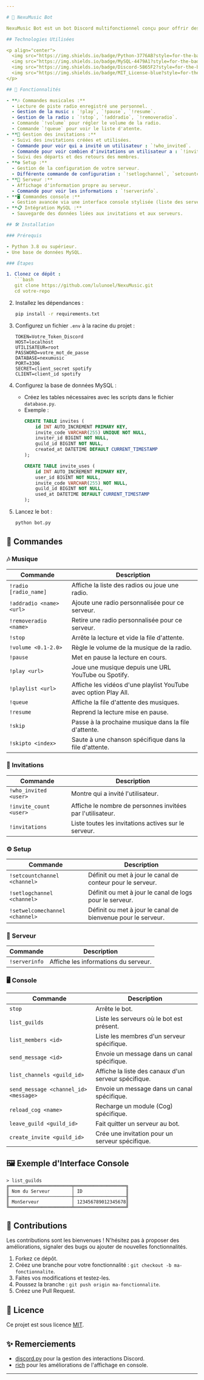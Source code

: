 ```yaml
---

# 🎵 NexuMusic Bot

NexuMusic Bot est un bot Discord multifonctionnel conçu pour offrir des fonctionnalités musicales, de gestion d'invitations et bien plus encore. Ce bot est développé en Python et utilise des bibliothèques telles que `discord.py`.

## Technologies Utilisées

<p align="center">
  <img src="https://img.shields.io/badge/Python-3776AB?style=for-the-badge&logo=python&logoColor=white" alt="Python">
  <img src="https://img.shields.io/badge/MySQL-4479A1?style=for-the-badge&logo=mysql&logoColor=white" alt="MySQL">
  <img src="https://img.shields.io/badge/Discord-5865F2?style=for-the-badge&logo=discord&logoColor=white" alt="Discord">
  <img src="https://img.shields.io/badge/MIT_License-blue?style=for-the-badge&logo=open-source-initiative&logoColor=white" alt="MIT License">
</p>

## 🚀 Fonctionnalités

- **🎶 Commandes musicales :**
  - Lecture de piste radio enregistré une personnel.
  - Gestion de la music : `!play`, `!pause`, `!resume`.
  - Gestion de la radio : `!stop`, `!addradio`, `!removeradio`.
  - Commande `!volume` pour régler le volume de la radio.
  - Commande `!queue` pour voir le liste d'atente.
- **📨 Gestion des invitations :**
  - Suivi des invitations créées et utilisées.
  - Commande pour voir qui a invité un utilisateur : `!who_invited`.
  - Commande pour voir combien d'invitations un utilisateur a : `!invite_count`.
  - Suivi des départs et des retours des membres.
- **⚙ Setup :**
  - Gestion de la configuration de votre serveur.
  - Différente commande de configuration : `!setlogchannel`, `setcountchannel`, `setwelcomechannel`.
- **💼 Serveur :**
  - Affichage d'information propre au serveur.
  - Commande pour voir les informations : `!serverinfo`.
- **🖥️ Commandes console :**
  - Gestion avancée via une interface console stylisée (liste des serveurs, envoi de messages, rechargement de Cogs).
- **📋 Intégration MySQL :**
  - Sauvegarde des données liées aux invitations et aux serveurs.

## 🛠️ Installation

### Prérequis

- Python 3.8 ou supérieur.
- Une base de données MySQL.

### Étapes

1. Clonez ce dépôt :
   ```bash
   git clone https://github.com/lulunoel/NexuMusic.git
   cd votre-repo
   ```

2. Installez les dépendances :
   ```bash
   pip install -r requirements.txt
   ```

3. Configurez un fichier `.env` à la racine du projet :
   ```env
   TOKEN=Votre_Token_Discord
   HOST=localhost
   UTILISATEUR=root
   PASSWORD=votre_mot_de_passe
   DATABASE=nexumusic
   PORT=3306
   SECRET=client_secret spotify
   CLIENT=client_id spotify
   ```

4. Configurez la base de données MySQL :
   - Créez les tables nécessaires avec les scripts dans le fichier `database.py`.
   - Exemple :
     ```sql
     CREATE TABLE invites (
         id INT AUTO_INCREMENT PRIMARY KEY,
         invite_code VARCHAR(255) UNIQUE NOT NULL,
         inviter_id BIGINT NOT NULL,
         guild_id BIGINT NOT NULL,
         created_at DATETIME DEFAULT CURRENT_TIMESTAMP
     );

     CREATE TABLE invite_uses (
         id INT AUTO_INCREMENT PRIMARY KEY,
         user_id BIGINT NOT NULL,
         invite_code VARCHAR(255) NOT NULL,
         guild_id BIGINT NOT NULL,
         used_at DATETIME DEFAULT CURRENT_TIMESTAMP
     );
     ```

5. Lancez le bot :
   ```bash
   python bot.py
   ```

## 📜 Commandes

### 🎶 Musique
| Commande                | Description                                                         |
|-------------------------|---------------------------------------------------------------------|
| `!radio [radio_name]`   | Affiche la liste des radios ou joue une radio.                      |
| `!addradio <name> <url>`| Ajoute une radio personnalisée pour ce serveur.                     |
| `!removeradio <name>`   | Retire une radio personnalisée pour ce serveur.                     |
| `!stop`                 | Arrête la lecture et vide la file d'attente.                        |
| `!volume <0.1-2.0>`     | Règle le volume de la musique de la radio.                          |
| `!pause`                | Met en pause la lecture en cours.                                   |
| `!play <url>`           | Joue une musique depuis une URL YouTube ou Spotify.                 |
| `!playlist <url>`       | Affiche les vidéos d'une playlist YouTube avec option Play All.     |
| `!queue`                | Affiche la file d'attente des musiques.                             |
| `!resume`               | Reprend la lecture mise en pause.                                   |
| `!skip`                 | Passe à la prochaine musique dans la file d'attente.                |
| `!skipto <index>`       | Saute à une chanson spécifique dans la file d'attente.              |

### 📨 Invitations
| Commande              | Description                                                       |
|-----------------------|-------------------------------------------------------------------|
| `!who_invited <user>` | Montre qui a invité l'utilisateur.                                |
| `!invite_count <user>`| Affiche le nombre de personnes invitées par l'utilisateur.        |
| `!invitations`        | Liste toutes les invitations actives sur le serveur.              |

### ⚙ Setup
| Commande                      | Description                                                       |
|-------------------------------|-------------------------------------------------------------------|
| `!setcountchannel <channel>`  | Définit ou met à jour le canal de conteur pour le serveur.        |
| `!setlogchannel <channel>`    | Définit ou met à jour le canal de logs pour le serveur.           |
| `!setwelcomechannel <channel>`| Définit ou met à jour le canal de bienvenue pour le serveur.      |

### 💼 Serveur
| Commande       | Description                                 |
|----------------|---------------------------------------------|
| `!serverinfo`  | Affiche les informations du serveur.        |


### 🖥️ Console
| Commande                              | Description                                                       |
|---------------------------------------|-------------------------------------------------------------------|
| `stop`                                | Arrête le bot.                                                    |
| `list_guilds`                         | Liste les serveurs où le bot est présent.                         |
| `list_members <id>`                   | Liste les membres d'un serveur spécifique.                        |
| `send_message <id>`                   | Envoie un message dans un canal spécifique.                       |
| `list_channels <guild_id>`            | Affiche la liste des canaux d'un serveur spécifique.              |
| `send_message <channel_id> <message>` | Envoie un message dans un canal spécifique.                       |
| `reload_cog <name>`                   | Recharge un module (Cog) spécifique.                              |
| `leave_guild <guild_id>`              | Fait quitter un serveur au bot.                                   |
| `create_invite <guild_id>`            | Crée une invitation pour un serveur spécifique.                   |

## 🖼️ Exemple d'Interface Console

```plaintext
> list_guilds
╔═══════════════════════╤═══════════════════╗
║ Nom du Serveur        │ ID                ║
╟───────────────────────┼───────────────────╢
║ MonServeur            │ 123456789012345678║
╚═══════════════════════╧═══════════════════╝
```

## 🤝 Contributions

Les contributions sont les bienvenues ! N'hésitez pas à proposer des améliorations, signaler des bugs ou ajouter de nouvelles fonctionnalités.

1. Forkez ce dépôt.
2. Créez une branche pour votre fonctionnalité : `git checkout -b ma-fonctionnalite`.
3. Faites vos modifications et testez-les.
4. Poussez la branche : `git push origin ma-fonctionnalite`.
5. Créez une Pull Request.

## 📄 Licence

Ce projet est sous licence [MIT](LICENSE).

## ✨ Remerciements

- [discord.py](https://discordpy.readthedocs.io/) pour la gestion des interactions Discord.
- [rich](https://github.com/Textualize/rich) pour les améliorations de l'affichage en console.

---
```

